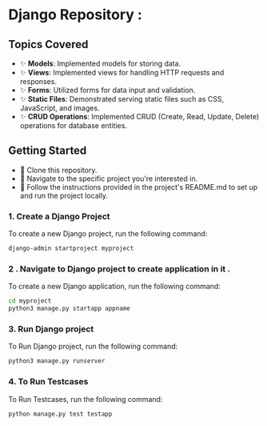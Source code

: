 # Django Repository :


## Topics Covered
- ✨ **Models**: Implemented models for storing data.
- ✨ **Views**: Implemented views for handling HTTP requests and responses.
- ✨ **Forms**: Utilized forms for data input and validation.
- ✨ **Static Files**: Demonstrated serving static files such as CSS, JavaScript, and images.
- ✨ **CRUD Operations**: Implemented CRUD (Create, Read, Update, Delete) operations for database entities.

## Getting Started
- 🚀 Clone this repository.
- 📂 Navigate to the specific project you're interested in.
- 🔧 Follow the instructions provided in the project's README.md to set up and run the project locally.


### 1. Create a Django Project
To create a new Django project, run the following command:

```bash
django-admin startproject myproject
```
### 2 . Navigate to Django project to create application in it .
To create a new Django application, run the following command:

```bash
cd myproject
python3 manage.py startapp appname
```

### 3. Run Django project
To  Run Django project, run the following command:

```bash
python3 manage.py runserver
```
### 4. To Run Testcases 
To  Run Testcases, run the following command:

```bash
python manage.py test testapp
```



